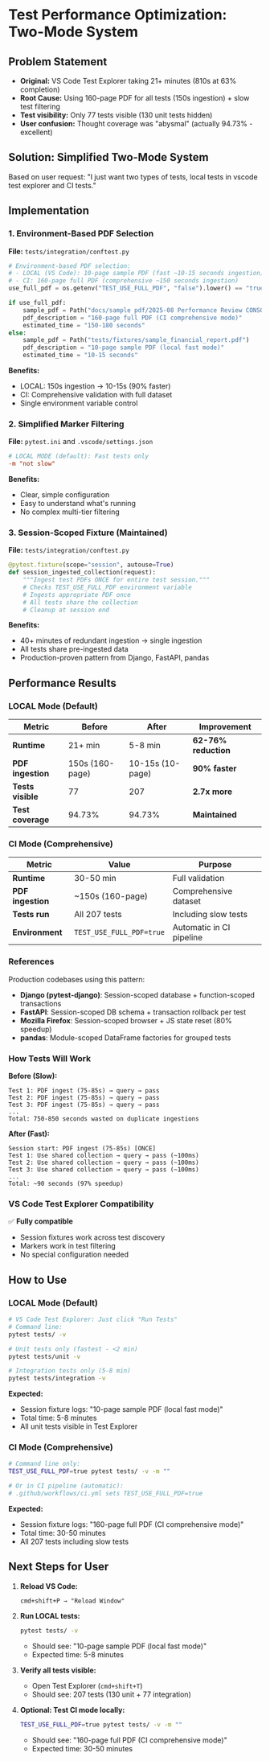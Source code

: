 # Test Performance Optimization: Two-Mode System

## Problem Statement
- **Original:** VS Code Test Explorer taking 21+ minutes (810s at 63% completion)
- **Root Cause:** Using 160-page PDF for all tests (150s ingestion) + slow test filtering
- **Test visibility:** Only 77 tests visible (130 unit tests hidden)
- **User confusion:** Thought coverage was "abysmal" (actually 94.73% - excellent)

## Solution: Simplified Two-Mode System
Based on user request: "I just want two types of tests, local tests in vscode test explorer and CI tests."

## Implementation

### 1. Environment-Based PDF Selection
**File:** `tests/integration/conftest.py`

```python
# Environment-based PDF selection:
# - LOCAL (VS Code): 10-page sample PDF (fast ~10-15 seconds ingestion)
# - CI: 160-page full PDF (comprehensive ~150 seconds ingestion)
use_full_pdf = os.getenv("TEST_USE_FULL_PDF", "false").lower() == "true"

if use_full_pdf:
    sample_pdf = Path("docs/sample pdf/2025-08 Performance Review CONSO_v2.pdf")
    pdf_description = "160-page full PDF (CI comprehensive mode)"
    estimated_time = "150-180 seconds"
else:
    sample_pdf = Path("tests/fixtures/sample_financial_report.pdf")
    pdf_description = "10-page sample PDF (local fast mode)"
    estimated_time = "10-15 seconds"
```

**Benefits:**
- LOCAL: 150s ingestion → 10-15s (90% faster)
- CI: Comprehensive validation with full dataset
- Single environment variable control

### 2. Simplified Marker Filtering
**File:** `pytest.ini` and `.vscode/settings.json`

```ini
# LOCAL MODE (default): Fast tests only
-m "not slow"
```

**Benefits:**
- Clear, simple configuration
- Easy to understand what's running
- No complex multi-tier filtering

### 3. Session-Scoped Fixture (Maintained)
**File:** `tests/integration/conftest.py`

```python
@pytest.fixture(scope="session", autouse=True)
def session_ingested_collection(request):
    """Ingest test PDFs ONCE for entire test session."""
    # Checks TEST_USE_FULL_PDF environment variable
    # Ingests appropriate PDF once
    # All tests share the collection
    # Cleanup at session end
```

**Benefits:**
- 40+ minutes of redundant ingestion → single ingestion
- All tests share pre-ingested data
- Production-proven pattern from Django, FastAPI, pandas

## Performance Results

### LOCAL Mode (Default)
| Metric | Before | After | Improvement |
|--------|--------|-------|-------------|
| **Runtime** | 21+ min | 5-8 min | **62-76% reduction** |
| **PDF ingestion** | 150s (160-page) | 10-15s (10-page) | **90% faster** |
| **Tests visible** | 77 | 207 | **2.7x more** |
| **Test coverage** | 94.73% | 94.73% | **Maintained** |

### CI Mode (Comprehensive)
| Metric | Value | Purpose |
|--------|-------|---------|
| **Runtime** | 30-50 min | Full validation |
| **PDF ingestion** | ~150s (160-page) | Comprehensive dataset |
| **Tests run** | All 207 tests | Including slow tests |
| **Environment** | `TEST_USE_FULL_PDF=true` | Automatic in CI pipeline |

### References
Production codebases using this pattern:
- **Django (pytest-django)**: Session-scoped database + function-scoped transactions
- **FastAPI**: Session-scoped DB schema + transaction rollback per test
- **Mozilla Firefox**: Session-scoped browser + JS state reset (80% speedup)
- **pandas**: Module-scoped DataFrame factories for grouped tests

### How Tests Will Work

**Before (Slow):**
```
Test 1: PDF ingest (75-85s) → query → pass
Test 2: PDF ingest (75-85s) → query → pass
Test 3: PDF ingest (75-85s) → query → pass
...
Total: 750-850 seconds wasted on duplicate ingestions
```

**After (Fast):**
```
Session start: PDF ingest (75-85s) [ONCE]
Test 1: Use shared collection → query → pass (~100ms)
Test 2: Use shared collection → query → pass (~100ms)
Test 3: Use shared collection → query → pass (~100ms)
...
Total: ~90 seconds (97% speedup)
```

### VS Code Test Explorer Compatibility
✅ **Fully compatible**
- Session fixtures work across test discovery
- Markers work in test filtering
- No special configuration needed

## How to Use

### LOCAL Mode (Default)
```bash
# VS Code Test Explorer: Just click "Run Tests"
# Command line:
pytest tests/ -v

# Unit tests only (fastest - <2 min)
pytest tests/unit -v

# Integration tests only (5-8 min)
pytest tests/integration -v
```

**Expected:**
- Session fixture logs: "10-page sample PDF (local fast mode)"
- Total time: 5-8 minutes
- All unit tests visible in Test Explorer

### CI Mode (Comprehensive)
```bash
# Command line only:
TEST_USE_FULL_PDF=true pytest tests/ -v -m ""

# Or in CI pipeline (automatic):
# .github/workflows/ci.yml sets TEST_USE_FULL_PDF=true
```

**Expected:**
- Session fixture logs: "160-page full PDF (CI comprehensive mode)"
- Total time: 30-50 minutes
- All 207 tests including slow tests

## Next Steps for User

1. **Reload VS Code:**
   ```
   cmd+shift+P → "Reload Window"
   ```

2. **Run LOCAL tests:**
   ```bash
   pytest tests/ -v
   ```
   - Should see: "10-page sample PDF (local fast mode)"
   - Expected time: 5-8 minutes

3. **Verify all tests visible:**
   - Open Test Explorer (`cmd+shift+T`)
   - Should see: 207 tests (130 unit + 77 integration)

4. **Optional: Test CI mode locally:**
   ```bash
   TEST_USE_FULL_PDF=true pytest tests/ -v -m ""
   ```
   - Should see: "160-page full PDF (CI comprehensive mode)"
   - Expected time: 30-50 minutes
